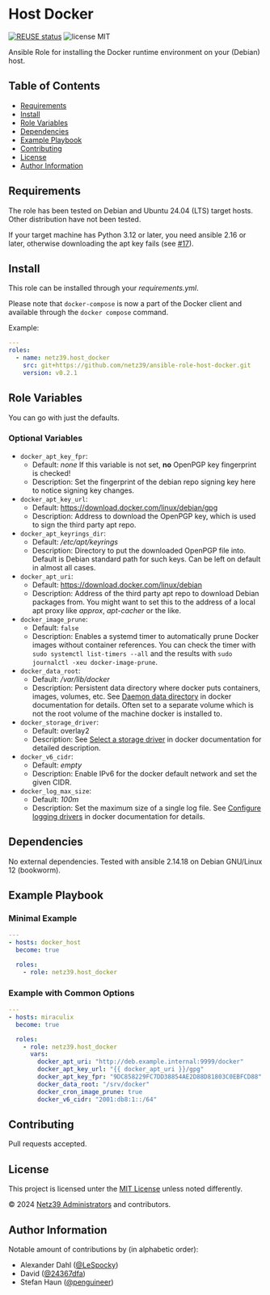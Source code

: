 <!--
SPDX-FileCopyrightText: 2024 Netz39 Administrators <admin@netz39.de>
SPDX-License-Identifier: CC-BY-4.0
-->

# Host Docker

[![REUSE status](https://api.reuse.software/badge/github.com/netz39/ansible-role-host-docker)](https://api.reuse.software/info/github.com/netz39/ansible-role-host-docker)
![license MIT](https://img.shields.io/badge/license-MIT-informational)

Ansible Role for installing the Docker runtime environment on your (Debian) host.

## Table of Contents

- [Requirements](#requirements)
- [Install](#install)
- [Role Variables](#role-variables)
- [Dependencies](#dependencies)
- [Example Playbook](#example-playbook)
- [Contributing](#contributing)
- [License](#license)
- [Author Information](#author-information)

## Requirements

The role has been tested on Debian and Ubuntu 24.04 (LTS) target hosts.
Other distribution have not been tested.

If your target machine has Python 3.12 or later, you need ansible 2.16
or later, otherwise downloading the apt key fails (see
[#17](https://github.com/netz39/ansible-role-host-docker/issues/17)).

## Install

This role can be installed through your *requirements.yml*.

Please note that `docker-compose` is now a part of the Docker client and
available through the `docker compose` command.

Example:

```yaml
---
roles:
  - name: netz39.host_docker
    src: git+https://github.com/netz39/ansible-role-host-docker.git
    version: v0.2.1
```

## Role Variables

You can go with just the defaults.

### Optional Variables

* `docker_apt_key_fpr`:
    * Default: *none*
      If this variable is not set, **no** OpenPGP key fingerprint is checked!
    * Description: Set the fingerprint of the debian repo signing key
      here to notice signing key changes.
* `docker_apt_key_url`:
    * Default: https://download.docker.com/linux/debian/gpg
    * Description: Address to download the OpenPGP key, which is used to
      sign the third party apt repo.
* `docker_apt_keyrings_dir`:
    * Default: */etc/apt/keyrings*
    * Description: Directory to put the downloaded OpenPGP file into.
      Default is Debian standard path for such keys.
      Can be left on default in almost all cases.
* `docker_apt_uri`:
    * Default: https://download.docker.com/linux/debian
    * Description: Address of the third party apt repo to download
      Debian packages from.
      You might want to set this to the address of a local apt proxy
      like *approx*, *apt-cacher* or the like.
* `docker_image_prune`:
    * Default: `false`
    * Description: Enables a systemd timer to automatically prune Docker
      images without container references. You can check the timer with
      `sudo systemctl list-timers --all` and the results with
      `sudo journalctl -xeu docker-image-prune`.
* `docker_data_root`:
    * Default: */var/lib/docker*
    * Description: Persistent data directory where docker puts
      containers, images, volumes, etc.
      See [Daemon data directory](https://docs.docker.com/engine/daemon/#daemon-data-directory)
      in docker documentation for details.
      Often set to a separate volume which is not the root volume of
      the machine docker is installed to.
* `docker_storage_driver`:
    * Default: overlay2
    * Description: See [Select a storage driver](https://docs.docker.com/engine/storage/drivers/select-storage-driver/)
      in docker documentation for detailed description.
* `docker_v6_cidr`:
    * Default: *empty*
    * Description: Enable IPv6 for the docker default network and set
      the given CIDR.
* `docker_log_max_size`:
    * Default: *100m*
    * Description: Set the maximum size of a single log file.
      See [Configure logging drivers](https://docs.docker.com/config/containers/logging/configure/)
      in docker documentation for details.

## Dependencies

No external dependencies.
Tested with ansible 2.14.18 on Debian GNU/Linux 12 (bookworm).

## Example Playbook

### Minimal Example

```yaml
---
- hosts: docker_host
  become: true

  roles:
    - role: netz39.host_docker
```

### Example with Common Options

```yaml
---
- hosts: miraculix
  become: true

  roles:
    - role: netz39.host_docker
      vars:
        docker_apt_uri: "http://deb.example.internal:9999/docker"
        docker_apt_key_url: "{{ docker_apt_uri }}/gpg"
        docker_apt_key_fpr: "9DC858229FC7DD38854AE2D88D81803C0EBFCD88"
        docker_data_root: "/srv/docker"
        docker_cron_image_prune: true
        docker_v6_cidr: "2001:db8:1::/64"
```

## Contributing

Pull requests accepted.

## License

This project is licensed unter the [MIT License](LICENSES/MIT.txt)
unless noted differently.

© 2024 [Netz39 Administrators](http://www.netz39.de/) and contributors.

## Author Information

Notable amount of contributions by (in alphabetic order):

- Alexander Dahl ([@LeSpocky](https://github.com/LeSpocky/))
- David ([@24367dfa](https://github.com/24367dfa))
- Stefan Haun ([@penguineer](https://github.com/penguineer))
